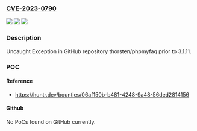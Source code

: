 ### [CVE-2023-0790](https://cve.mitre.org/cgi-bin/cvename.cgi?name=CVE-2023-0790)
![](https://img.shields.io/static/v1?label=Product&message=thorsten%2Fphpmyfaq&color=blue)
![](https://img.shields.io/static/v1?label=Version&message=unspecified%3C%203.1.11%20&color=brighgreen)
![](https://img.shields.io/static/v1?label=Vulnerability&message=CWE-248%20Uncaught%20Exception&color=brighgreen)

### Description

Uncaught Exception in GitHub repository thorsten/phpmyfaq prior to 3.1.11.

### POC

#### Reference
- https://huntr.dev/bounties/06af150b-b481-4248-9a48-56ded2814156

#### Github
No PoCs found on GitHub currently.

